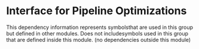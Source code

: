 
# Interface for Pipeline Optimizations
This dependency information represents symbolsthat are used in this group but defined in other modules.  Does not includesymbols used in this group that are defined inside this module.
(no dependencies outside this module)
